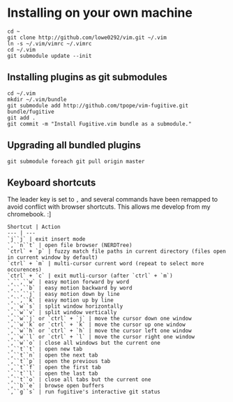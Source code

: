 # Installing on your own machine

    cd ~
    git clone http://github.com/lowe0292/vim.git ~/.vim
    ln -s ~/.vim/vimrc ~/.vimrc
    cd ~/.vim
    git submodule update --init 

## Installing plugins as git submodules

    cd ~/.vim
    mkdir ~/.vim/bundle
    git submodule add http://github.com/tpope/vim-fugitive.git bundle/fugitive
    git add .
    git commit -m "Install Fugitive.vim bundle as a submodule."

## Upgrading all bundled plugins
    
    git submodule foreach git pull origin master

## Keyboard shortcuts

The leader key is set to `,` and several commands have been remapped to avoid conflict with browser shortcuts. This allows me develop from my chromebook. :]

    Shortcut | Action
    --- | ---
    `j``j` | exit insert mode
    `,``n``t` | open file browser (NERDTree)
    `ctrl` + `p` | fuzzy match file paths in current directory (files open in current window by default)
    `ctrl` + `m` | multi-cursor current word (repeat to select more occurences)
    `ctrl` + `c` | exit mutli-cursor (after `ctrl` + `m`)
    `,``,``w` | easy motion forward by word
    `,``,``b` | easy motion backward by word
    `,``,``j` | easy motion down by line
    `,``,``k` | easy motion up by line
    `,``w``s` | split window horizontally
    `,``w``v` | split window vertically
    `,``w``j` or `ctrl` + `j` | move the cursor down one window
    `,``w``k` or `ctrl` + `k` | move the cursor up one window
    `,``w``h` or `ctrl` + `h` | move the cursor left one window
    `,``w``l` or `ctrl` + `l` | move the cursor right one window
    `,``w``o` | close all windows but the current one
    `,``t``t` | open new tab
    `,``t``n` | open the next tab
    `,``t``p` | open the previous tab
    `,``t``f` | open the first tab
    `,``t``l` | open the last tab
    `,``t``o` | close all tabs but the current one
    `,``b``e` | browse open buffers
    `,``g``s` | run fugitive's interactive git status
